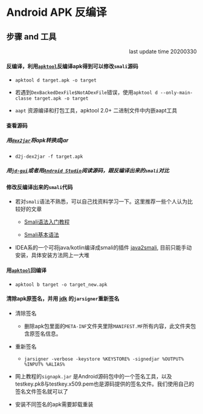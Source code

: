 # Android APK 反编译

## 步骤 and 工具

<p align="right">last update time 20200330</p>

#### 反编译，利用[`apktool`](/apktool_2.4.1)反编译apk得到可以修改`smali`源码

- `apktool d target.apk -o target`

- 若遇到`DexBackedDexFile$NotADexFile`错误，使用`apktool d --only-main-classe target.apk -o target`

- `aapt` 资源编译和打包工具，apktool 2.0+ 二进制文件中内嵌aapt工具

#### 查看源码

##### 用[`dex2jar`](/dex-tools-2.1-SNAPSHOT)将apk转换成jar

- `d2j-dex2jar -f target.apk`

##### 用[`jd-gui`](/jd-gui-1.6.6)或者用[`Android Studio`](https://developer.android.google.cn/studio)阅读源码，跟反编译出来的`smali`对比

#### 修改反编译出来的`smali`代码

- 若对`smali`语法不熟悉，可以自己找资料学习一下。这里推荐一些个人认为比较好的文章

  - [Smali语法入门教程](https://www.anquanke.com/post/id/85035)

  - [Smali基本语法](https://www.cnblogs.com/lee0oo0/p/3728271.html)

- IDEA系的一个可将java/kotlin编译成smali的插件 [java2smali](https://plugins.jetbrains.com/plugin/7385-java2smali/versions), 目前只能手动安装，具体安装方法网上一大堆

#### 用[`apktool`](/apktool_2.4.1)回编译

- `apktool b target -o target_new.apk`

#### 清除apk原签名，并用 [jdk](https://www.oracle.com/java/technologies/javase-jdk8-downloads.html) 的`jarsigner`重新签名

- 清除签名

  - 删除apk包里面的`META-INF`文件夹里除`MANIFEST.MF`所有内容，此文件夹包含原签名信息。

- 重新签名

  - `jarsigner -verbose -keystore %KEYSTORE% -signedjar %OUTPUT% %INPUT% %ALIAS%`

- 网上教程的`signapk.jar` 是Android源码包中的一个签名工具，以及testkey.pk8与testkey.x509.pem也是源码提供的签名文件。我们使用自己的签名文件签名就可以了

- 安装不同签名的apk需要卸载重装
